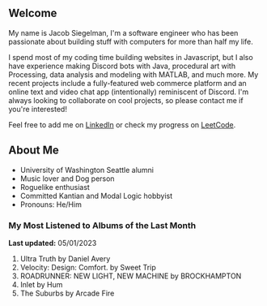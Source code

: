 
## Welcome
My name is Jacob Siegelman, I'm a software engineer who has been passionate about building stuff with computers for more than half my life.

I spend most of my coding time building websites in Javascript, but I also have experience making Discord bots with Java, procedural art with Processing, data analysis and modeling with MATLAB, and much more. My recent projects include a fully-featured web commerce platform and an online text and video chat app (intentionally) reminiscent of Discord. I'm always looking to collaborate on cool projects, so please contact me if you're interested!

Feel free to add me on [LinkedIn](https://www.linkedin.com/in/jacob-siegelman/) or check my progress on [LeetCode](https://leetcode.com/jsiegelman/).

## About Me
- University of Washington Seattle alumni
- Music lover and Dog person
- Roguelike enthusiast
- Committed Kantian and Modal Logic hobbyist
- Pronouns: He/Him

### My Most Listened to Albums of the Last Month
**Last updated:** 05/01/2023 <!-- lfm -->   
1. <!-- lfm -->Ultra Truth by Daniel Avery  
2. <!-- lfm -->Velocity: Design: Comfort. by Sweet Trip  
3. <!-- lfm -->ROADRUNNER: NEW LIGHT, NEW MACHINE by BROCKHAMPTON  
4. <!-- lfm -->Inlet by Hum  
5. <!-- lfm -->The Suburbs by Arcade Fire  
